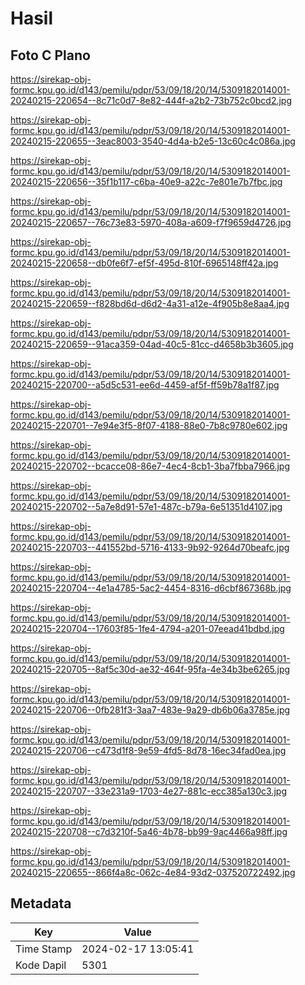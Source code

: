 # Hasil

## Foto C Plano

https://sirekap-obj-formc.kpu.go.id/d143/pemilu/pdpr/53/09/18/20/14/5309182014001-20240215-220654--8c71c0d7-8e82-444f-a2b2-73b752c0bcd2.jpg

https://sirekap-obj-formc.kpu.go.id/d143/pemilu/pdpr/53/09/18/20/14/5309182014001-20240215-220655--3eac8003-3540-4d4a-b2e5-13c60c4c086a.jpg

https://sirekap-obj-formc.kpu.go.id/d143/pemilu/pdpr/53/09/18/20/14/5309182014001-20240215-220656--35f1b117-c6ba-40e9-a22c-7e801e7b7fbc.jpg

https://sirekap-obj-formc.kpu.go.id/d143/pemilu/pdpr/53/09/18/20/14/5309182014001-20240215-220657--76c73e83-5970-408a-a609-f7f9659d4726.jpg

https://sirekap-obj-formc.kpu.go.id/d143/pemilu/pdpr/53/09/18/20/14/5309182014001-20240215-220658--db0fe6f7-ef5f-495d-810f-6965148ff42a.jpg

https://sirekap-obj-formc.kpu.go.id/d143/pemilu/pdpr/53/09/18/20/14/5309182014001-20240215-220659--f828bd6d-d6d2-4a31-a12e-4f905b8e8aa4.jpg

https://sirekap-obj-formc.kpu.go.id/d143/pemilu/pdpr/53/09/18/20/14/5309182014001-20240215-220659--91aca359-04ad-40c5-81cc-d4658b3b3605.jpg

https://sirekap-obj-formc.kpu.go.id/d143/pemilu/pdpr/53/09/18/20/14/5309182014001-20240215-220700--a5d5c531-ee6d-4459-af5f-ff59b78a1f87.jpg

https://sirekap-obj-formc.kpu.go.id/d143/pemilu/pdpr/53/09/18/20/14/5309182014001-20240215-220701--7e94e3f5-8f07-4188-88e0-7b8c9780e602.jpg

https://sirekap-obj-formc.kpu.go.id/d143/pemilu/pdpr/53/09/18/20/14/5309182014001-20240215-220702--bcacce08-86e7-4ec4-8cb1-3ba7fbba7966.jpg

https://sirekap-obj-formc.kpu.go.id/d143/pemilu/pdpr/53/09/18/20/14/5309182014001-20240215-220702--5a7e8d91-57e1-487c-b79a-6e51351d4107.jpg

https://sirekap-obj-formc.kpu.go.id/d143/pemilu/pdpr/53/09/18/20/14/5309182014001-20240215-220703--441552bd-5716-4133-9b92-9264d70beafc.jpg

https://sirekap-obj-formc.kpu.go.id/d143/pemilu/pdpr/53/09/18/20/14/5309182014001-20240215-220704--4e1a4785-5ac2-4454-8316-d6cbf867368b.jpg

https://sirekap-obj-formc.kpu.go.id/d143/pemilu/pdpr/53/09/18/20/14/5309182014001-20240215-220704--17603f85-1fe4-4794-a201-07eead41bdbd.jpg

https://sirekap-obj-formc.kpu.go.id/d143/pemilu/pdpr/53/09/18/20/14/5309182014001-20240215-220705--8af5c30d-ae32-464f-95fa-4e34b3be6265.jpg

https://sirekap-obj-formc.kpu.go.id/d143/pemilu/pdpr/53/09/18/20/14/5309182014001-20240215-220706--0fb281f3-3aa7-483e-9a29-db6b06a3785e.jpg

https://sirekap-obj-formc.kpu.go.id/d143/pemilu/pdpr/53/09/18/20/14/5309182014001-20240215-220706--c473d1f8-9e59-4fd5-8d78-16ec34fad0ea.jpg

https://sirekap-obj-formc.kpu.go.id/d143/pemilu/pdpr/53/09/18/20/14/5309182014001-20240215-220707--33e231a9-1703-4e27-881c-ecc385a130c3.jpg

https://sirekap-obj-formc.kpu.go.id/d143/pemilu/pdpr/53/09/18/20/14/5309182014001-20240215-220708--c7d3210f-5a46-4b78-bb99-9ac4466a98ff.jpg

https://sirekap-obj-formc.kpu.go.id/d143/pemilu/pdpr/53/09/18/20/14/5309182014001-20240215-220655--866f4a8c-062c-4e84-93d2-037520722492.jpg


## Metadata

| Key        | Value               |
| ---------- | ------------------- |
| Time Stamp | 2024-02-17 13:05:41 |
| Kode Dapil | 5301                |



